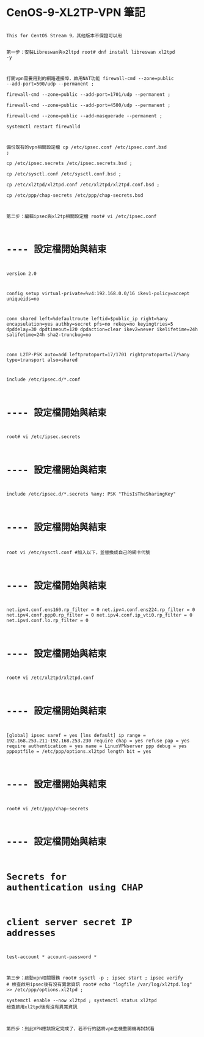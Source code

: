 # CenOS-9-XL2TP-VPN 筆記
<code>
This for CentOS Stream 9，其他版本不保證可以用

  第一步：安裝Libreswan與x2ltpd
root# dnf install libreswan xl2tpd -y

  打開vpn需要用到的網路連接埠，啟用NAT功能
firewall-cmd --zone=public --add-port=500/udp --permanent ;\
firewall-cmd --zone=public --add-port=1701/udp --permanent ;\
firewall-cmd --zone=public --add-port=4500/udp --permanent ;\
firewall-cmd --zone=public --add-masquerade --permanent ;\
systemctl restart firewalld

  備份既有的vpn相關設定檔
cp /etc/ipsec.conf /etc/ipsec.conf.bsd ;\
cp /etc/ipsec.secrets /etc/ipsec.secrets.bsd ;\
cp /etc/sysctl.conf /etc/sysctl.conf.bsd ;\
cp /etc/xl2tpd/xl2tpd.conf /etc/xl2tpd/xl2tpd.conf.bsd ;\
cp /etc/ppp/chap-secrets /etc/ppp/chap-secrets.bsd


  第二步：編輯ipsec與xl2tp相關設定檔
root# vi /etc/ipsec.conf
  # ---- 設定檔開始與結束
version 2.0

config setup
  virtual-private=%v4:192.168.0.0/16
  ikev1-policy=accept
  uniqueids=no

conn shared
  left=%defaultroute
  leftid=$public_ip
  right=%any
  encapsulation=yes
  authby=secret
  pfs=no
  rekey=no
  keyingtries=5
  dpddelay=30
  dpdtimeout=120
  dpdaction=clear
  ikev2=never
  ikelifetime=24h
  salifetime=24h
  sha2-truncbug=no

conn L2TP-PSK
  auto=add
  leftprotoport=17/1701
  rightprotoport=17/%any
  type=transport
  also=shared

include /etc/ipsec.d/*.conf
  # ---- 設定檔開始與結束
  
  root# vi /etc/ipsec.secrets
  # ---- 設定檔開始與結束
include /etc/ipsec.d/*.secrets
%any: PSK "ThisIsTheSharingKey"
  # ---- 設定檔開始與結束

  
  root vi /etc/sysctl.conf #加入以下，並替換成自己的網卡代號
  # ---- 設定檔開始與結束
net.ipv4.conf.ens160.rp_filter = 0
net.ipv4.conf.ens224.rp_filter = 0
net.ipv4.conf.ppp0.rp_filter = 0
net.ipv4.conf.ip_vti0.rp_filter = 0
net.ipv4.conf.lo.rp_filter = 0
  # ---- 設定檔開始與結束
  
  root# vi /etc/xl2tpd/xl2tpd.conf
  # ---- 設定檔開始與結束
[global]
ipsec saref = yes
[lns default]
ip range = 192.168.253.211-192.168.253.230
require chap = yes
refuse pap = yes
require authentication = yes
name = LinuxVPNserver
ppp debug = yes
pppoptfile = /etc/ppp/options.xl2tpd
length bit = yes
  # ---- 設定檔開始與結束
  root# vi /etc/ppp/chap-secrets
  # ---- 設定檔開始與結束
# Secrets for authentication using CHAP
# client        server  secret                  IP addresses
test-account    *       account-password        *

  第三步：啟動vpn相關服務
  root# sysctl -p ; ipsec start ; ipsec verify # 檢查啟用ipsec後有沒有異常資訊
  root# echo "logfile /var/log/xl2tpd.log" >> /etc/ppp/options.xl2tpd ;\
  systemctl enable --now xl2tpd ; systemctl status xl2tpd 檢查啟用xl2tpd後有沒有異常資訊
  
  第四步：到此VPN應該設定完成了，若不行的話將vpn主機重開機再試試看
</code>
